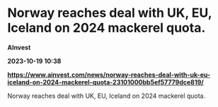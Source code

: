 # Norway reaches deal with UK, EU, Iceland on 2024 mackerel quota.
**AInvest**

**2023-10-19 10:38**

**https://www.ainvest.com/news/norway-reaches-deal-with-uk-eu-iceland-on-2024-mackerel-quota-23101000bb5ef57779dce819/**

Norway reaches deal with UK, EU, Iceland on 2024 mackerel quota.